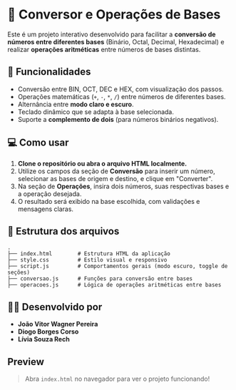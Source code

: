 
# 🔢 Conversor e Operações de Bases

Este é um projeto interativo desenvolvido para facilitar a **conversão de números entre diferentes bases** (Binário, Octal, Decimal, Hexadecimal) e realizar **operações aritméticas** entre números de bases distintas.

## 🧠 Funcionalidades

- Conversão entre BIN, OCT, DEC e HEX, com visualização dos passos.
- Operações matemáticas (`+`, `-`, `*`, `/`) entre números de diferentes bases.
- Alternância entre **modo claro e escuro**.
- Teclado dinâmico que se adapta à base selecionada.
- Suporte a **complemento de dois** (para números binários negativos).

## 💻 Como usar

1. **Clone o repositório ou abra o arquivo HTML localmente.**
2. Utilize os campos da seção de **Conversão** para inserir um número, selecionar as bases de origem e destino, e clique em "Converter".
3. Na seção de **Operações**, insira dois números, suas respectivas bases e a operação desejada.
4. O resultado será exibido na base escolhida, com validações e mensagens claras.

## 📁 Estrutura dos arquivos

```
.
├── index.html        # Estrutura HTML da aplicação
├── style.css         # Estilo visual e responsivo
├── script.js         # Comportamentos gerais (modo escuro, toggle de seções)
├── conversao.js      # Funções para conversão entre bases
├── operacoes.js      # Lógica de operações aritméticas entre bases
```

## 👨‍💻 Desenvolvido por

- **João Vitor Wagner Pereira**
- **Diogo Borges Corso**
- **Lívia Souza Rech**

## Preview

> Abra `index.html` no navegador para ver o projeto funcionando!
